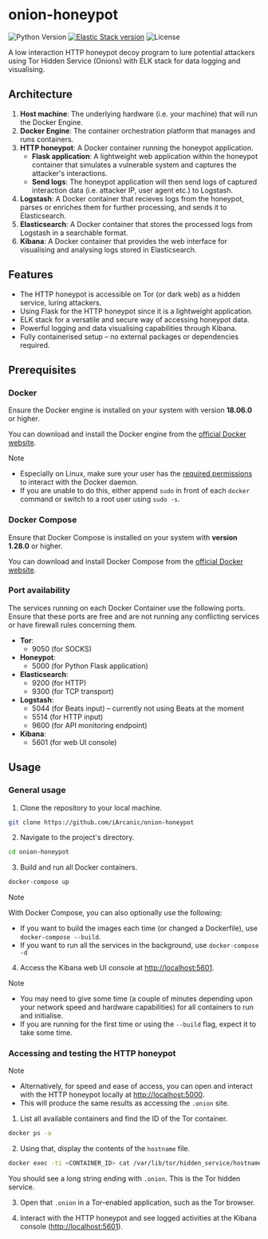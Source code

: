 # onion-honeypot

![Python Version](https://img.shields.io/badge/Python-3.x-blue.svg)
[![Elastic Stack version](https://img.shields.io/badge/Elastic%20Stack-8.13.0-00bfb3?style=flat&logo=elastic-stack)](https://www.elastic.co/blog/category/releases)
![License](https://img.shields.io/badge/License-MIT-green.svg)

A low interaction HTTP honeypot decoy program to lure potential attackers using Tor Hidden Service (Onions) with ELK stack for data logging and visualising.

## Architecture

1. **Host machine**: The underlying hardware (i.e. your machine) that will run the Docker Engine.
2. **Docker Engine**: The container orchestration platform that manages and runs containers.
3. **HTTP honeypot**: A Docker container running the honeypot application.
    - **Flask application**: A lightweight web application within the honeypot container that simulates a vulnerable system and captures the attacker's interactions.
    - **Send logs**: The honeypot application will then send logs of captured interaction data (i.e. attacker IP, user agent etc.) to Logstash.
4. **Logstash**: A Docker container that recieves logs from the honeypot, parses or enriches them for further processing, and sends it to Elasticsearch.
5. **Elasticsearch**: A Docker container that stores the processed logs from Logstash in a searchable format.
6. **Kibana**: A Docker container that provides the web interface for visualising and analysing logs stored in Elasticsearch.

## Features

- The HTTP honeypot is accessible on Tor (or dark web) as a hidden service, luring attackers.
- Using Flask for the HTTP honeypot since it is a lightweight application.
- ELK stack for a versatile and secure way of accessing honeypot data.
- Powerful logging and data visualising capabilities through Kibana.
- Fully containerised setup – no external packages or dependencies required.

## Prerequisites

### Docker

Ensure the Docker engine is installed on your system with version **18.06.0** or higher.

You can download and install the Docker engine from the [official Docker website](https://www.docker.com/get-started/).

> [!NOTE]
> - Especially on Linux, make sure your user has the [required permissions](https://docs.docker.com/engine/install/linux-postinstall/) to interact with the Docker daemon.
> - If you are unable to do this, either append `sudo` in front of each `docker` command or switch to a root user using `sudo -s`.

### Docker Compose

Ensure that Docker Compose is installed on your system with **version 1.28.0** or higher. 

You can download and install Docker Compose from the [official Docker website](https://docs.docker.com/compose/install/).

### Port availability

The services running on each Docker Container use the following ports. Ensure that these ports are free and are not running any conflicting services or have firewall rules concerning them.

- **Tor**:
    - 9050 (for SOCKS)
- **Honeypot**:
    - 5000 (for Python Flask application)
- **Elasticsearch**:
    - 9200 (for HTTP)
    - 9300 (for TCP transport)
- **Logstash**:
    - 5044 (for Beats input) – currently not using Beats at the moment
    - 5514 (for HTTP input)
    - 9600 (for API monitoring endpoint)
- **Kibana**:
    - 5601 (for web UI console)

## Usage

### General usage

1. Clone the repository to your local machine.

```bash
git clone https://github.com/iArcanic/onion-honeypot
```

2. Navigate to the project's directory.

```bash
cd onion-honeypot
```

3. Build and run all Docker containers.

```bash
docker-compose up
```

> [!NOTE]
> With Docker Compose, you can also optionally use the following:
> - If you want to build the images each time (or changed a Dockerfile), use `docker-compose --build`.
> - If you want to run all the services in the background, use `docker-compose -d`

4. Access the Kibana web UI console at [http://localhost:5601](http://localhost:5601). 

> [!NOTE]
> - You may need to give some time (a couple of minutes depending upon your network speed and hardware capabilities) for all containers to run and initialise.
> - If you are running for the first time or using the `--build` flag, expect it to take some time.

### Accessing and testing the HTTP honeypot

> [!NOTE]
> - Alternatively, for speed and ease of access, you can open and interact with the HTTP honeypot locally at [http://localhost:5000](http://localhost:5000).
> - This will produce the same results as accessing the `.onion` site.

1. List all available containers and find the ID of the Tor container.

```bash
docker ps -a
```

2. Using that, display the contents of the `hostname` file.

```bash
docker exec -ti <CONTAINER_ID> cat /var/lib/tor/hidden_service/hostname
```

You should see a long string ending with `.onion`. This is the Tor hidden service.

3. Open that `.onion` in a Tor-enabled application, such as the Tor browser.

4. Interact with the HTTP honeypot and see logged activities at the Kibana console ([http://localhost:5601](http://localhost:5601)).
